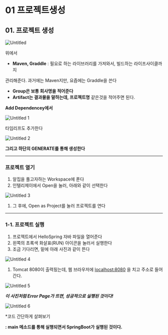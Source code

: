 # 01 프로젝트생성

## 01. 프로젝트 생성

![Untitled](https://user-images.githubusercontent.com/80089860/160244896-9f817d95-dbd1-4b75-b281-8e79e84eeb6d.png)

위에서

- **Maven, Graddle** : 필요로 하는 라이브러리를 가져와서, 빌드하는 라이프사이클까지

관리해준다. 과거에는 Maven지만, 요즘에는 Graddle을 쓴다

- **Group은 보통 회사명을 적어준다**
- **Artifact는 결과물을 말하는데, 프로젝트명** 같은것을 적어주면 된다.

**Add Dependencey에서**

![Untitled 1](https://user-images.githubusercontent.com/80089860/160244902-ef9f5217-2c1e-49e8-9d6e-f86f4c845273.png)

타임리프도 추가한다

![Untitled 2](https://user-images.githubusercontent.com/80089860/160244907-4d427fbe-99e9-4f1a-8efc-b0f0b8b385bf.png)

**그리고 하단의 GENERATE를 통해 생성한다**

---

### 프로젝트 열기

1. 알집을 풀고자하는 Workspace에 푼다
2. 인텔리제이에서 Open을 눌러, 아래와 같이 선택한다

![Untitled 3](https://user-images.githubusercontent.com/80089860/160244910-6dde3dce-11fe-452e-a52d-503b5e5ec82e.png)

1. 그 후에, Open as Project를 눌러 프로젝트를 연다

---

### 1-1. 프로젝트 실행

1. 프로젝트에서 HelloSpring 자바 파일을 열어준다
2. 왼쪽의 초록색 화살표(RUN) 아이콘을 눌러서 실행한다
3. 조금 기다리면, 밑에 아래 사진과 같이 뜬다

![Untitled 4](https://user-images.githubusercontent.com/80089860/160244916-607e7c56-624d-4bd6-87c2-c2e9b07a873c.png)

1. Tomcat 8080이 출력됬는데, 웹 브라우저에 [localhost:8080](http://localhost:8080)  을 치고 주소로 들어간다.

![Untitled 5](https://user-images.githubusercontent.com/80089860/160244924-87b0539f-101d-4f1b-9c74-26fa812d57b3.png)

***이 사진처럼 Error Page가 뜨면, 성공적으로 실행된 것이다!***

![Untitled 6](https://user-images.githubusercontent.com/80089860/160244929-a97f4cfa-91c2-46f7-9237-1c4e3d6a23eb.png)

*코드 간단하게 살펴보기

**: main 메소드를 통해 실행되면서 SpringBoot가 실행된 것이다.**
